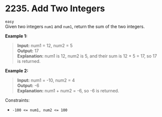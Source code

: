 # 2235. Add Two Integers

`easy` <br />
Given two integers `num1` and `num1`, return the sum of the two integers.

**Example 1:**

> **Input:** num1 = 12, num2 = 5 <br />
> **Output:** 17 <br />
> **Explanation:** num1 is 12, num2 is 5, and their sum is 12 + 5 = 17, so 17 is returned. <br />

**Example 2:**

> **Input:** num1 = -10, num2 = 4 <br />
> **Output:** -6 <br />
> **Explanation:** num1 + num2 = -6, so -6 is returned. <br />

Constraints:

- `-100 <= num1, num2 <= 100`